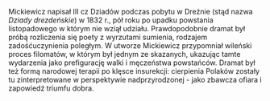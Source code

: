 Mickiewicz napisał III cz Dziadów podczas pobytu w Dreźnie (stąd nazwa *Dziady drezdeńskie*) w 1832 r., pół roku po upadku powstania listopadowego w którym nie wziął udziału. Prawdopodobnie dramat był próbą rozliczenia się poety z wyrzutami sumienia, rodzajem zadośćuczynienia poległym. W utworze Mickiewicz przypomniał wileński proces filomatów, w którym był jednym ze skazanych, ukazując tamte wydarzenia jako prefigurację walki i męczeństwa powstańców. Dramat był też formą narodowej terapii po klęsce insurekcji: cierpienia Polaków zostały tu zinterpretowane w perspektywie nadprzyrodzonej - jako zbawcza ofiara i zapowiedź triumfu dobra.